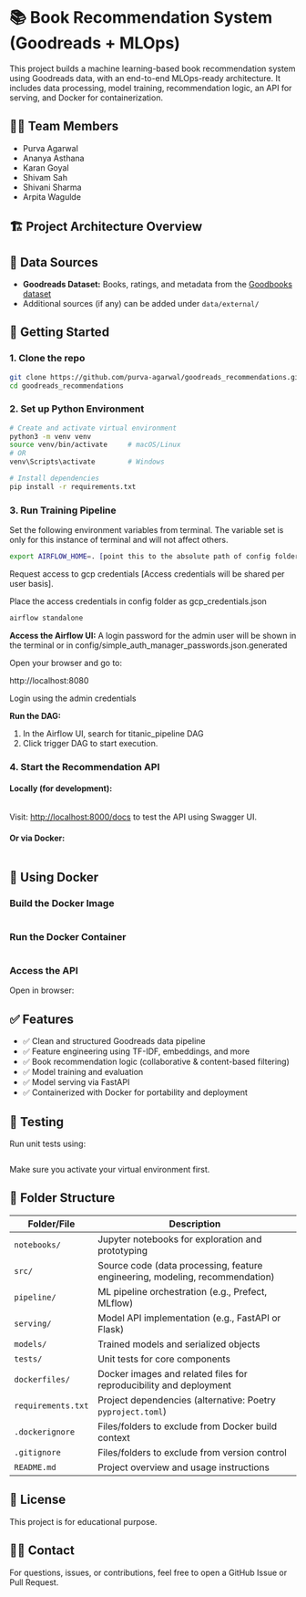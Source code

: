 # 📚 Book Recommendation System (Goodreads + MLOps)

This project builds a machine learning-based book recommendation system using Goodreads data, with an end-to-end MLOps-ready architecture. It includes data processing, model training, recommendation logic, an API for serving, and Docker for containerization.

## 🙋‍♂️ Team Members

- Purva Agarwal  
- Ananya Asthana  
- Karan Goyal  
- Shivam Sah  
- Shivani Sharma  
- Arpita Wagulde

## 🏗️ Project Architecture Overview


## 📄 Data Sources

- **Goodreads Dataset:** Books, ratings, and metadata from the [Goodbooks dataset](https://cseweb.ucsd.edu/~jmcauley/datasets/goodreads.html)
- Additional sources (if any) can be added under `data/external/`

## 🚀 Getting Started

### 1. Clone the repo

```bash
git clone https://github.com/purva-agarwal/goodreads_recommendations.git
cd goodreads_recommendations
```
### 2. Set up Python Environment

```bash
# Create and activate virtual environment
python3 -m venv venv
source venv/bin/activate     # macOS/Linux
# OR
venv\Scripts\activate        # Windows

# Install dependencies
pip install -r requirements.txt

```

### 3. Run Training Pipeline

Set the following environment variables from terminal.
The variable set is only for this instance of terminal and will not affect others.
```bash
export AIRFLOW_HOME=. [point this to the absolute path of config folder of the cloned repository]
```

Request access to gcp credentials [Access credentials will be shared per user basis].

Place the access credentials in config folder as gcp_credentials.json

```bash
airflow standalone
```

**Access the Airflow UI:**
A login password for the admin user will be shown in the terminal or in
config/simple_auth_manager_passwords.json.generated

Open your browser and go to:

http://localhost:8080

Login using the admin credentials

**Run the DAG:**

1. In the Airflow UI, search for titanic_pipeline DAG
2. Click trigger DAG to start execution.


### 4. Start the Recommendation API

#### Locally (for development):

```bash

```

Visit: [http://localhost:8000/docs](http://localhost:8000/docs) to test the API using Swagger UI.

#### Or via Docker:

```bash

```

## 🐳 Using Docker

### Build the Docker Image

```bash

```

### Run the Docker Container

```bash

```

### Access the API

Open in browser:

## ✅ Features

- ✅ Clean and structured Goodreads data pipeline
- ✅ Feature engineering using TF-IDF, embeddings, and more
- ✅ Book recommendation logic (collaborative & content-based filtering)
- ✅ Model training and evaluation
- ✅ Model serving via FastAPI
- ✅ Containerized with Docker for portability and deployment

## 🧪 Testing

Run unit tests using:

```bash

```

Make sure you activate your virtual environment first.

## 📁 Folder Structure

| Folder/File         | Description                                                                 |
|---------------------|-----------------------------------------------------------------------------|
| `notebooks/`        | Jupyter notebooks for exploration and prototyping                           |
| `src/`              | Source code (data processing, feature engineering, modeling, recommendation)|
| `pipeline/`         | ML pipeline orchestration (e.g., Prefect, MLflow)                           |
| `serving/`          | Model API implementation (e.g., FastAPI or Flask)                           |
| `models/`           | Trained models and serialized objects                                       |
| `tests/`            | Unit tests for core components                                              |
| `dockerfiles/`      | Docker images and related files for reproducibility and deployment          |
| `requirements.txt`  | Project dependencies (alternative: Poetry `pyproject.toml`)                 |
| `.dockerignore`     | Files/folders to exclude from Docker build context                          |
| `.gitignore`        | Files/folders to exclude from version control                               |
| `README.md`         | Project overview and usage instructions                                     |

## 📄 License

This project is for educational purpose.

## 🙋‍♀️ Contact

For questions, issues, or contributions, feel free to open a GitHub Issue or Pull Request.

